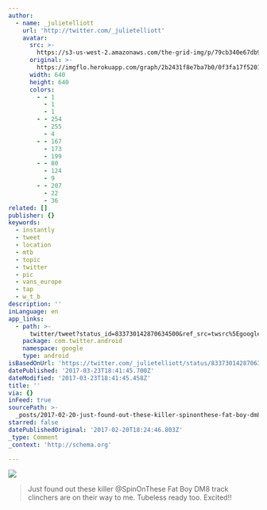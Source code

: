 ```yaml
---
author:
  - name: _julietelliott
    url: 'http://twitter.com/_julietelliott'
    avatar:
      src: >-
        https://s3-us-west-2.amazonaws.com/the-grid-img/p/79cb340e67db9399b947eca9f3cee0619c116586.jpg
      original: >-
        https://imgflo.herokuapp.com/graph/2b2431f8e7ba7b0/0f3fa17f52015dd9955fae4ee121905e/noop.jpg?input=https%3A%2F%2Fpbs.twimg.com%2Fmedia%2FC5IBFiCWQAAE4vR.jpg%3Alarge
      width: 640
      height: 640
      colors:
        - - 1
          - 1
          - 1
        - - 254
          - 255
          - 4
        - - 167
          - 173
          - 199
        - - 80
          - 124
          - 9
        - - 207
          - 22
          - 36
related: []
publisher: {}
keywords:
  - instantly
  - tweet
  - location
  - mtb
  - topic
  - twitter
  - pic
  - vans_europe
  - tap
  - w_t_b
description: ''
inLanguage: en
app_links:
  - path: >-
      twitter/tweet?status_id=833730142870634500&ref_src=twsrc%5Egoogle%7Ctwcamp%5Eandroidseo%7Ctwgr%5Estatus%7Ctwterm%5E833730142870634500
    package: com.twitter.android
    namespace: google
    type: android
isBasedOnUrl: 'https://twitter.com/_julietelliott/status/833730142870634500'
datePublished: '2017-03-23T18:41:45.700Z'
dateModified: '2017-03-23T18:41:45.458Z'
title: ''
via: {}
inFeed: true
sourcePath: >-
  _posts/2017-02-20-just-found-out-these-killer-spinonthese-fat-boy-dm8-track-c.md
starred: false
datePublishedOriginal: '2017-02-20T18:24:46.803Z'
_type: Comment
_context: 'http://schema.org'

---
```

![](https://the-grid-user-content.s3-us-west-2.amazonaws.com/7152cd3b-5f16-48ea-a03e-11bd3fea200e.jpg)

> Just found out these killer @SpinOnThese Fat Boy DM8 track clinchers are on their way to me. Tubeless ready too. Excited!!